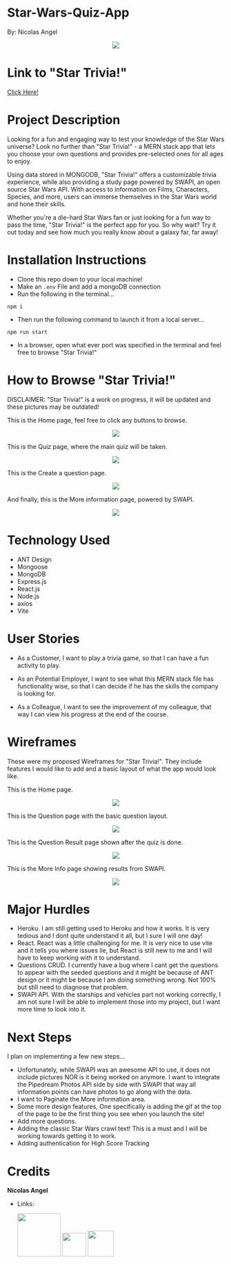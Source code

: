# Star-Wars-Quiz-App
By: Nicolas Angel
<p align="center"><img src="frontend/src/assets/DarthVader.gif" /></p>


# Link to "Star Trivia!"
<a href="https://star-wars-trivia-game.herokuapp.com/">Click Here!</a>


# Project Description

Looking for a fun and engaging way to test your knowledge of the Star Wars universe? Look no further than "Star Trivia!" - a MERN stack app that lets you choose your own questions and provides pre-selected ones for all ages to enjoy.

Using data stored in MONGODB, "Star Trivia!" offers a customizable trivia experience, while also providing a study page powered by SWAPI, an open source Star Wars API. With access to information on Films, Characters, Species, and more, users can immerse themselves in the Star Wars world and hone their skills.

Whether you're a die-hard Star Wars fan or just looking for a fun way to pass the time, "Star Trivia!" is the perfect app for you. So why wait? Try it out today and see how much you really know about a galaxy far, far away!


# Installation Instructions

* Clone this repo down to your local machine!
* Make an `.env` File and add a mongoDB connection
* Run the following in the terminal...
```
npm i
```
* Then run the following command to launch it from a local server... 
```
npm run start
```
* In a browser, open what ever port was specified in the terminal and feel free to browse "Star Trivia!"


# How to Browse "Star Trivia!"

DISCLAIMER: "Star Trivia!" is a work on progress, it will be updated and these pictures may be outdated!

This is the Home page, feel free to click any buttons to browse.
<p align="center"><img src="frontend/src/assets/Star-Trivia-Homepage.png" /></p>

This is the Quiz page, where the main quiz will be taken.
<p align="center"><img src="frontend/src/assets/Star-Trivia-Quizpage.png" /></p>

This is the Create a question page.
<p align="center"><img src="frontend/src/assets/Star-Trivia-Createpage.png" /></p>

And finally, this is the More information page, powered by SWAPI.
<p align="center"><img src="frontend/src/assets/Star-Trivia-Moreinfopage.png" /></p>


# Technology Used

* ANT Design
* Mongoose
* MongoDB
* Express.js
* React.js
* Node.js
* axios
* Vite


# User Stories

* As a Customer, I want to play a trivia game, so that I can have a fun activity to play.

* As an Potential Employer, I want to see what this MERN stack file has functionality wise, so that I can decide if he has the skills the company is looking for.

* As a Colleague, I want to see the improvement of my colleague, that way I can view his progress at the end of the course.


# Wireframes

These were my proposed Wireframes for "Star Trivia!". They include features I would like to add and a basic layout of what the app would look like.

This is the Home page.
<p align="center"><img src="frontend/src/assets/Star-Trivia-WF1.png" /></p>

This is the Question page with the basic question layout.
<p align="center"><img src="frontend/src/assets/Star-Trivia-WF2.png" /></p>

This is the Question Result page shown after the quiz is done.
<p align="center"><img src="frontend/src/assets/Star-Trivia-WF3.png" /></p>

This is the More Info page showing results from SWAPI.
<p align="center"><img src="frontend/src/assets/Star-Trivia-WF4.png" /></p>


# Major Hurdles

* Heroku. I am still getting used to Heroku and how it works. It is very tedious and I dont quite understand it all, but I sure I will one day!
* React. React was a little challenging for me. It is very nice to use vite and it tells you where issues lie, but React is still new to me and I will have to keep working with it to understand.
* Questions CRUD. I currently have a bug where I cant get the questions to appear with the seeded questions and it might be because of ANT design or it might be because I am doing something wrong. Not 100% but still need to diagnose that problem.
* SWAPI API. With the starships and vehicles part not working correctly, I am not sure I will be able to implement those into my project, but I want more time to look into it.


# Next Steps

I plan on implementing a few new steps...
* Unfortunately, while SWAPI was an awesome API to use, it does not include pictures NOR is it being worked on anymore. I want to integrate the Pipedream Photos API side by side with SWAPI that way all information points can have photos to go along with the data.
* I want to Paginate the More information area.
* Some more design features, One specifically is adding the gif at the top of the page to be the first thing you see when you launch the site!
* Add more questions.
* Adding the classic Star Wars crawl text! This is a must and I will be working towards getting it to work.
* Adding authentication for High Score Tracking


# Credits

**Nicolas Angel**

* Links:

  <p align="left">
  	<a target="_blank" rel="noopener noreferrer" href="https://github.com/nangel42"><img src= "frontend/src/assets/GitHub-logo-white.png" width="100" height="auto"/></a> 
  	<a target="_blank" rel="noopener noreferrer" href="https://www.linkedin.com/in/nicolasangel/"><img src="frontend/src/assets/linkedin.png" width="55" height="auto"/></a> 
  	<a target="_blank" rel="noopener noreferrer" href="https://nangel42.github.io/Nicolas-Angel-Portfolio/"><img src="frontend/src/assets/website-white.png" width="60" height="auto"/></a> 
  </p>
